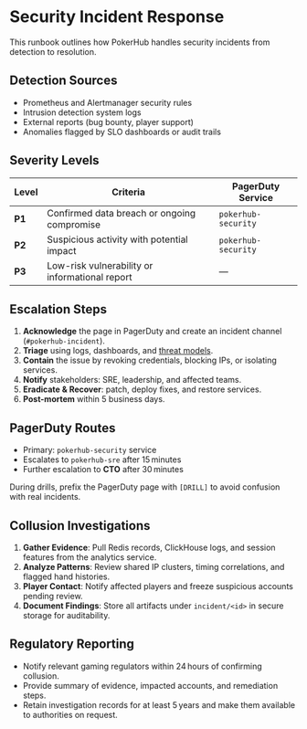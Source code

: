 # Security Incident Response

This runbook outlines how PokerHub handles security incidents from detection to resolution.

## Detection Sources
- Prometheus and Alertmanager security rules
- Intrusion detection system logs
- External reports (bug bounty, player support)
- Anomalies flagged by SLO dashboards or audit trails

## Severity Levels
| Level | Criteria | PagerDuty Service |
| ----- | -------- | ---------------- |
| **P1** | Confirmed data breach or ongoing compromise | `pokerhub-security` |
| **P2** | Suspicious activity with potential impact | `pokerhub-security` |
| **P3** | Low-risk vulnerability or informational report | — |

## Escalation Steps
1. **Acknowledge** the page in PagerDuty and create an incident channel (`#pokerhub-incident`).
2. **Triage** using logs, dashboards, and [threat models](threat-model.md).
3. **Contain** the issue by revoking credentials, blocking IPs, or isolating services.
4. **Notify** stakeholders: SRE, leadership, and affected teams.
5. **Eradicate & Recover**: patch, deploy fixes, and restore services.
6. **Post-mortem** within 5 business days.

## PagerDuty Routes
- Primary: `pokerhub-security` service
- Escalates to `pokerhub-sre` after 15 minutes
- Further escalation to **CTO** after 30 minutes

During drills, prefix the PagerDuty page with `[DRILL]` to avoid confusion with real incidents.

## Collusion Investigations

1. **Gather Evidence**: Pull Redis records, ClickHouse logs, and session
   features from the analytics service.
2. **Analyze Patterns**: Review shared IP clusters, timing correlations, and
   flagged hand histories.
3. **Player Contact**: Notify affected players and freeze suspicious accounts
   pending review.
4. **Document Findings**: Store all artifacts under `incident/<id>` in secure
   storage for auditability.

## Regulatory Reporting

- Notify relevant gaming regulators within 24 hours of confirming collusion.
- Provide summary of evidence, impacted accounts, and remediation steps.
- Retain investigation records for at least 5 years and make them available to
  authorities on request.

